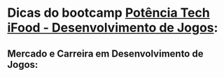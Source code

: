 # Dicas do bootcamp [Potência Tech iFood - Desenvolvimento de Jogos](https://web.dio.me/track/potencia-tech-ifood-desenvolvimento-de-jogos):

## Mercado e Carreira em Desenvolvimento de Jogos:
